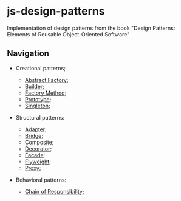 # js-design-patterns

Implementation of design patterns from the book "Design Patterns: Elements of Reusable Object-Oriented Software"

## Navigation

- Creational patterns;

  - [Abstract Factory](https://github.com/kirillgenets/js-design-patterns/tree/master/patterns/creational-patterns/abstract-factory);
  - [Builder](https://github.com/kirillgenets/js-design-patterns/tree/master/patterns/creational-patterns/builder);
  - [Factory Method](https://github.com/kirillgenets/js-design-patterns/tree/master/patterns/creational-patterns/factory-method);
  - [Prototype](https://github.com/kirillgenets/js-design-patterns/tree/master/patterns/creational-patterns/prototype);
  - [Singleton](https://github.com/kirillgenets/js-design-patterns/tree/master/patterns/creational-patterns/singleton);

- Structural patterns:

  - [Adapter](https://github.com/kirillgenets/js-design-patterns/tree/master/patterns/structural-patterns/adapter);
  - [Bridge](https://github.com/kirillgenets/js-design-patterns/tree/master/patterns/structural-patterns/bridge);
  - [Composite](https://github.com/kirillgenets/js-design-patterns/tree/master/patterns/structural-patterns/composite);
  - [Decorator](https://github.com/kirillgenets/js-design-patterns/tree/master/patterns/structural-patterns/decorator);
  - [Facade](https://github.com/kirillgenets/js-design-patterns/tree/master/patterns/structural-patterns/facade);
  - [Flyweight](https://github.com/kirillgenets/js-design-patterns/tree/master/patterns/structural-patterns/flyweight);
  - [Proxy](https://github.com/kirillgenets/js-design-patterns/tree/master/patterns/structural-patterns/proxy);

- Behavioral patterns:

  - [Chain of Responsibility](https://github.com/kirillgenets/js-design-patterns/tree/master/patterns/behavioral-patterns/chain-of-responsibility);
